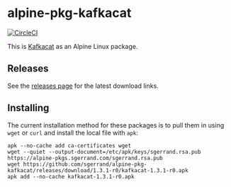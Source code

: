 # alpine-pkg-kafkacat

[![CircleCI](https://img.shields.io/circleci/project/sgerrand/alpine-pkg-kafkacat/master.svg)](https://circleci.com/gh/sgerrand/alpine-pkg-kafkacat)

This is [Kafkacat][kafkacat] as an Alpine Linux package.

## Releases

See the [releases page](https://github.com/sgerrand/alpine-pkg-kafkacat/releases) for the latest
download links.

## Installing

The current installation method for these packages is to pull them in using
`wget` or `curl` and install the local file with `apk`:

    apk --no-cache add ca-certificates wget
    wget --quiet --output-document=/etc/apk/keys/sgerrand.rsa.pub https://alpine-pkgs.sgerrand.com/sgerrand.rsa.pub
    wget https://github.com/sgerrand/alpine-pkg-kafkacat/releases/download/1.3.1-r0/kafkacat-1.3.1-r0.apk
    apk add --no-cache kafkacat-1.3.1-r0.apk

[kafkacat]: https://github.com/edenhill/kafkacat
